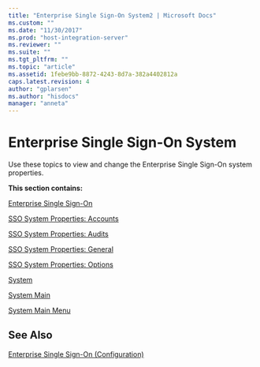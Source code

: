 ```yaml
---
title: "Enterprise Single Sign-On System2 | Microsoft Docs"
ms.custom: ""
ms.date: "11/30/2017"
ms.prod: "host-integration-server"
ms.reviewer: ""
ms.suite: ""
ms.tgt_pltfrm: ""
ms.topic: "article"
ms.assetid: 1febe9bb-8872-4243-8d7a-382a4402812a
caps.latest.revision: 4
author: "gplarsen"
ms.author: "hisdocs"
manager: "anneta"
---
```

# Enterprise Single Sign-On System
Use these topics to view and change the Enterprise Single Sign-On system properties.  
  
 **This section contains:**  
  
 [Enterprise Single Sign-On](../core/enterprise-single-sign-on3.md)  
  
 [SSO System Properties: Accounts](../core/sso-system-properties-accounts2.md)  
  
 [SSO System Properties: Audits](../core/sso-system-properties-audits2.md)  
  
 [SSO System Properties: General](../core/sso-system-properties-general1.md)  
  
 [SSO System Properties: Options](../core/sso-system-properties-options1.md)  
  
 [System](../core/system2.md)  
  
 [System Main](../core/system-main2.md)  
  
 [System Main Menu](../core/system-main-menu2.md)  
  
## See Also  
 [Enterprise Single Sign-On (Configuration)](../core/enterprise-single-sign-on-configuration-1.md)